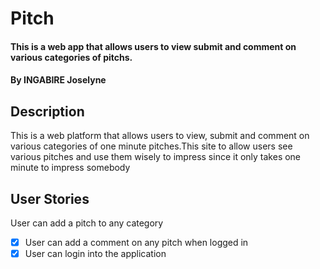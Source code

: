 # Pitch
####  This is a web app that allows users to view submit and comment on various categories of pitchs.
#### By INGABIRE Joselyne
## Description
This is a web platform that allows users to view, submit and comment on various categories of one minute pitches.This site to allow users see various pitches and use them wisely to impress since it only takes one minute to impress somebody
## User Stories
User can add a pitch to any category
- [x] User can add a comment on any pitch when logged in
- [x] User can login into the application